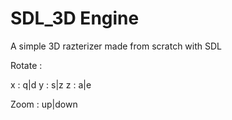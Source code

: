 SDL_3D Engine
=============
A simple 3D razterizer made from scratch with SDL

Rotate :

x : q|d
y : s|z
z : a|e

Zoom : 
up|down
